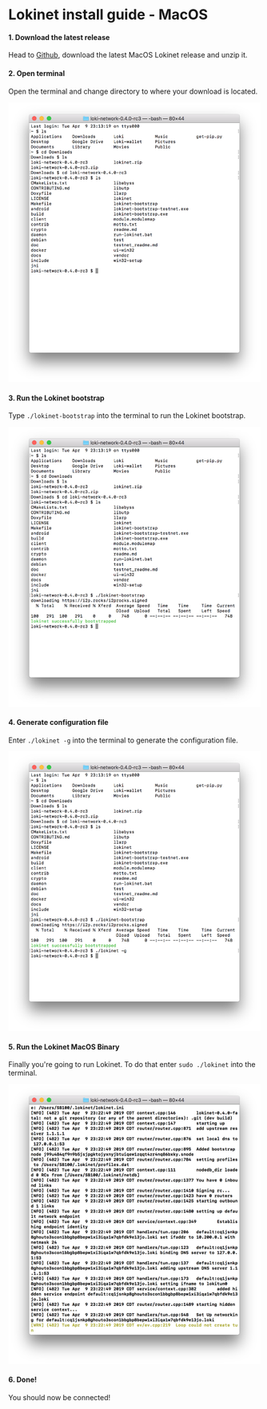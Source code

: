 # Lokinet install guide - MacOS 

#### 1. Download the latest release

Head to [Github](https://github.com/loki-project/loki-network/releases), download the latest MacOS Lokinet release and unzip it. 

#### 2. Open terminal

Open the terminal and change directory to where your download is located.

![Lokinet-MacOS-Guide1](../../assets/images/MacOS-Lokinet1.png)

#### 3. Run the Lokinet bootstrap

Type `./lokinet-bootstrap` into the terminal to run the Lokinet bootstrap.

![Lokinet-MacOS-Guide2](../../assets/images/MacOS-Lokinet2.png)

#### 4. Generate configuration file

Enter `./lokinet -g` into the terminal to generate the configuration file.

![Lokinet-MacOS-Guide3](../../assets/images/MacOS-Lokinet3.png)

#### 5. Run the Lokinet MacOS Binary

Finally you're going to run Lokinet. To do that enter `sudo ./lokinet` into the terminal.

![Lokinet-MacOS-Guide4](../../assets/images/MacOS-Lokinet4.png)

#### 6. Done!

You should now be connected!